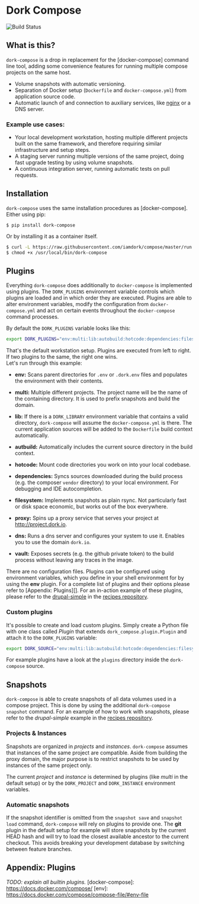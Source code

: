 # Dork Compose
![Build Status](https://travis-ci.org/iamdork/compose.svg?branch=master)

## What is this?
`dork-compose` is a drop in replacement for the [docker-compose] command line
tool, adding some convenience features for running multiple compose projects on
the same host.

- Volume snapshots with automatic versioning.
- Separation of Docker setup (`Dockerfile` and `docker-compose.yml`) from
  application source code.
- Automatic launch of and connection to auxiliary services, like
  [nginx](https://github.com/jwilder/nginx-proxy) or a DNS server.

### Example use cases:
- Your local development workstation, hosting multiple different projects built
  on the same framework, and therefore requiring similar infrastructure and
  setup steps.
- A staging server running multiple versions of the same project, doing fast
  upgrade testing by using volume snapshots.
- A continuous integration server, running automatic tests on pull requests.


## Installation
`dork-compose` uses the same installation procedures as [docker-compose].
Either using pip:
```
$ pip install dork-compose
```

Or by installing it as a container itself.

```bash
$ curl -L https://raw.githubusercontent.com/iamdork/compose/master/run.sh > /usr/local/bin/dork-compose
$ chmod +x /usr/local/bin/dork-compose
```

## Plugins

Everything `dork-compose` does additionally to `docker-compose` is implemented
using plugins. The `DORK_PLUGINS` environment variable controls which plugins
are loaded and in which order they are executed. Plugins are able to alter
environment variables, modify the configuration from `docker-compose.yml` and
act on certain events throughout the `docker-compose` command processes.

By default the `DORK_PLUGINS` variable looks like this:

```bash
export DORK_PLUGINS="env:multi:lib:autobuild:hotcode:dependencies:filesystem:proxy:dns:vault"
```

That's the default workstation setup. Plugins are executed from left to right.
If two plugins to the same, the right one wins.  
Let's run through this example:

- **env:** Scans parent directories for `.env` or `.dork.env` files and
  populates the environment with their contents.
  
- **multi:** Multiple different projects. The project name will be the name of
  the containing directory. It is used to prefix snapshots and build the domain.

- **lib:** If there is a `DORK_LIBRARY` environment variable that contains a
  valid directory, `dork-compose` will assume the `docker-compose.yml` is there.
  The current application sources will be added to the `Dockerfile` build context
  automatically.
  
- **autbuild:** Automatically includes the current source directory in the build
  context.

- **hotcode:** Mount code directories you work on into your local codebase.

- **dependencies:** Syncs sources downloaded during the build process (e.g. the
  composer `vendor` directory) to your local environment. For debugging and IDE
  autocompletion.

- **filesystem:** Implements snapshots as plain rsync. Not particularly fast or
  disk space economic, but works out of the box everywhere.

- **proxy:** Spins up a proxy service that serves your project at
  http://project.dork.io.
  
- **dns:** Runs a dns server and configures your system to use it. Enables you
  to use the domain `dork.io`.
 
- **vault:** Exposes secrets (e.g. the github private token) to the build
  process without leaving any traces in the image.

There are no configuration files. Plugins can be configured using environment
variables, which you define in your shell environment for by using the **env**
plugin. For a complete list of plugins and their options please refer to
[Appendix: Plugins][]. For an in-action example of these plugins, please refer
to the [drupal-simple](https://github.com/iamdork/recipes/tree/master/drupal-simple)
in the [recipes repository](https://github.com/iamdork/recipes).


### Custom plugins

It's possible to create and load custom plugins. Simply create a Python file
with one class called *Plugin* that extends `dork_compose.plugin.Plugin` and
attach it to the `DORK_PLUGINS` variable:

```bash
export DORK_SOURCE="env:multi:lib:autobuild:hotcode:dependencies:filesystem:proxy:dns:vault:my_plugin=~/path/to/myplugin.py"
```

For example plugins have a look at the `plugins` directory inside the `dork-compose` source.

## Snapshots

`dork-compose` is able to create snapshots of all data volumes used in a compose
project. This is done by using the additional `dork-compose snapshot` command.
For an example of how to work with snapshots, please refer to the
*drupal-simple* example in the [recipes repository](https://github.com/iamdork/recipes).

### Projects & Instances

Snapshots are organized in  *projects* and *instances*. `dork-compose` assumes
that instances of the same project are compatible. Aside from building the proxy
domain, the major purpose is to restrict snapshots to be used by instances of
the same project only.

The current *project* and *instance* is determined by plugins (like *multi* in
the default setup) or by the `DORK_PROJECT` and `DORK_INSTANCE` environment
variables.

### Automatic snapshots

If the snapshot identifier is omitted from the `snapshot save` and
`snapshot load` command, `dork-compose` will rely on plugins to provide one.
The **git** plugin in the default setup for example will store snapshots by the
current HEAD hash and will try to load the closest available ancestor to the
current checkout. This avoids breaking your development database by switching
between feature branches.

## Appendix: Plugins

*TODO: explain all builtin plugins.*
[docker-compose]: https://docs.docker.com/compose/
[env]: https://docs.docker.com/compose/compose-file/#env-file
